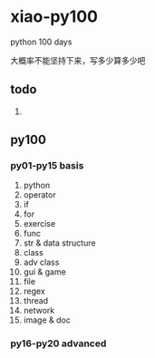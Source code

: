# xiao-py100
python 100 days

大概率不能坚持下来，写多少算多少吧

## todo
1. 

## py100

### py01-py15 basis
1. python
2. operator
3. if
4. for
5. exercise
6. func
7. str & data structure
8. class 
9. adv class
10. gui & game
11. file
12. regex
13. thread
14. network
15. image & doc

### py16-py20 advanced

